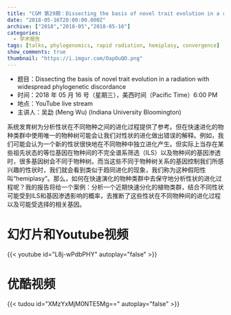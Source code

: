 ```yaml
---
title: "CGM 第29期：Dissecting the basis of novel trait evolution in a radiation with widespread phylogenetic discordance"
date: "2018-05-16T20:00:00.000Z"
archive: ["2018","2018-05","2018-05-16"]
categories:
  - 学术报告
tags: [talks, phylogenomics, rapid radiation, hemiplasy, convergence]
show_comments: true
thumbnail: "https://i.imgur.com/OapOuQO.png"
---
```


- 题目：Dissecting the basis of novel trait evolution in a radiation with widespread phylogenetic discordance
- 时间：2018 年 05 月 16 号（星期三），美西时间（Pacific Time）6:00 PM
- 地点：YouTube live stream 
- 主讲人：吴勐 (Meng Wu) (Indiana University Bloomington)

系统发育树为分析性状在不同物种之间的进化过程提供了参考。但在快速进化的物种类群中使用唯一的物种树可能会让我们对性状的进化做出错误的解释。例如，我们可能会认为一个新的性状很快地在不同物种中独立进化产生。但实际上当存在某些祖先状态的等位基因在物种间的不完全谱系筛选（ILS）以及物种间的基因渗透时，很多基因树会不同于物种树。而当这些不同于物种树关系的基因控制我们所感兴趣的性状时，我们就会看到类似于趋同进化的现象，我们称为这种假阳性叫“hemiplasy”。那么，如何在快速演化的物种类群中去保守地分析性状的进化过程呢？我的报告将给一个案例：分析一个近期快速分化的植物类群，结合不同性状可能受到ILS和基因渗透影响的概率，去推断了这些性状在不同物种间的进化过程以及可能受选择的相关基因。

# 幻灯片和Youtube视频

{{< youtube id="L8j-wPdbPHY" autoplay="false" >}}


# 优酷视频

{{< tudou id="XMzYxMjM0NTE5Mg==" autoplay="false" >}}

